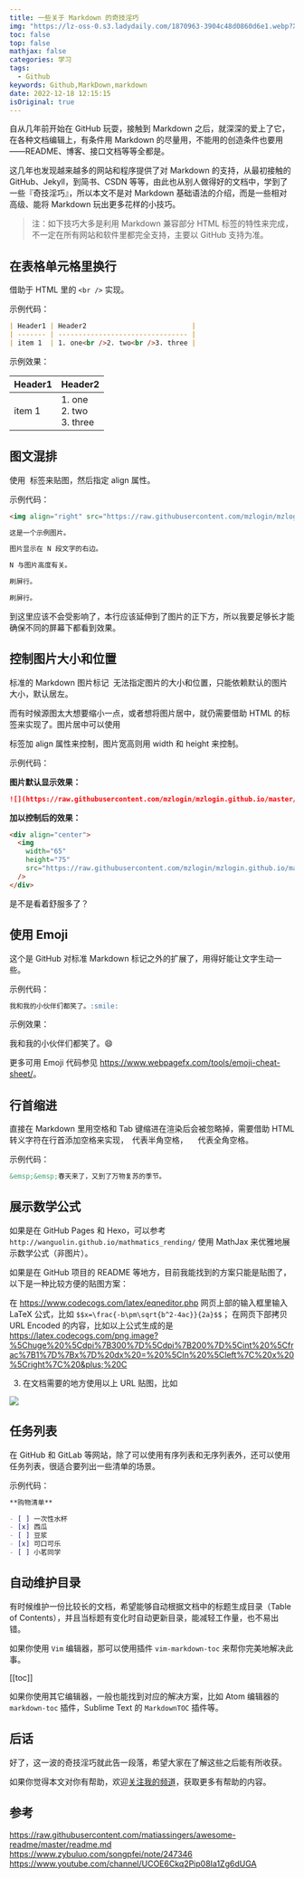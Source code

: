 ```yaml
---
title: 一些关于 Markdown 的奇技淫巧
img: "https://lz-oss-0.s3.ladydaily.com/1870963-3904c48d0860d6e1.webp?X-Amz-Algorithm=AWS4-HMAC-SHA256&X-Amz-Credential=xwdBeeWSclcJqB1v4HymMNP6%2F20221218%2F%2Fs3%2Faws4_request&X-Amz-Date=20221218T040947Z&X-Amz-Expires=3600&X-Amz-SignedHeaders=host&x-id=GetObject&X-Amz-Signature=700c299d7b24e5c2c96b85bbaca0b7a9c292165d116d25b3d5ccf82ab4213507"
toc: false
top: false
mathjax: false
categories: 学习
tags:
  - Github
keywords: Github,MarkDown,markdown
date: 2022-12-18 12:15:15
isOriginal: true
---
```


自从几年前开始在 GitHub 玩耍，接触到 Markdown 之后，就深深的爱上了它，在各种文档编辑上，有条件用 Markdown 的尽量用，不能用的创造条件也要用——README、博客、接口文档等等全都是。

这几年也发现越来越多的网站和程序提供了对 Markdown 的支持，从最初接触的 GitHub、Jekyll，到简书、CSDN 等等，由此也从别人做得好的文档中，学到了一些『奇技淫巧』，所以本文不是对 Markdown 基础语法的介绍，而是一些相对高级、能将 Markdown 玩出更多花样的小技巧。

> 注：如下技巧大多是利用 Markdown 兼容部分 HTML 标签的特性来完成，不一定在所有网站和软件里都完全支持，主要以 GitHub 支持为准。

## 在表格单元格里换行

借助于 HTML 里的 `<br />` 实现。

示例代码：

```markdown
| Header1 | Header2                          |
| ------- | -------------------------------- |
| item 1  | 1. one<br />2. two<br />3. three |
```

示例效果：

| Header1 | Header2                          |
| ------- | -------------------------------- |
| item 1  | 1. one<br />2. two<br />3. three |

## 图文混排

使用 <img> 标签来贴图，然后指定 align 属性。

示例代码：

```markdown
<img align="right" src="https://raw.githubusercontent.com/mzlogin/mzlogin.github.io/master/images/posts/markdown/demo.png"/>

这是一个示例图片。

图片显示在 N 段文字的右边。

N 与图片高度有关。

刷屏行。

刷屏行。
```

到这里应该不会受影响了，本行应该延伸到了图片的正下方，所以我要足够长才能确保不同的屏幕下都看到效果。

## 控制图片大小和位置

标准的 Markdown 图片标记 ![]() 无法指定图片的大小和位置，只能依赖默认的图片大小，默认居左。

而有时候源图太大想要缩小一点，或者想将图片居中，就仍需要借助 HTML 的标签来实现了。图片居中可以使用 <div> 标签加 align 属性来控制，图片宽高则用 width 和 height 来控制。

示例代码：

**图片默认显示效果：**

```markdown
![](https://raw.githubusercontent.com/mzlogin/mzlogin.github.io/master/images/posts/markdown/demo.png)
```

**加以控制后的效果：**

```html
<div align="center">
  <img
    width="65"
    height="75"
    src="https://raw.githubusercontent.com/mzlogin/mzlogin.github.io/master/images/posts/markdown/demo.png"
  />
</div>
```

是不是看着舒服多了？

## 使用 Emoji

这个是 GitHub 对标准 Markdown 标记之外的扩展了，用得好能让文字生动一些。

示例代码：

```markdown
我和我的小伙伴们都笑了。:smile:
```

示例效果：

我和我的小伙伴们都笑了。:smile:

更多可用 Emoji 代码参见 <https://www.webpagefx.com/tools/emoji-cheat-sheet/>。

## 行首缩进

直接在 Markdown 里用空格和 Tab 键缩进在渲染后会被忽略掉，需要借助 HTML 转义字符在行首添加空格来实现，&ensp;代表半角空格，&emsp; 代表全角空格。

示例代码：

```markdown
&emsp;&emsp;春天来了，又到了万物复苏的季节。
```

## 展示数学公式

如果是在 GitHub Pages 和 Hexo，可以参考 `http://wanguolin.github.io/mathmatics_rending/` 使用 MathJax 来优雅地展示数学公式（非图片）。

如果是在 GitHub 项目的 README 等地方，目前我能找到的方案只能是贴图了，以下是一种比较方便的贴图方案：

在 https://www.codecogs.com/latex/eqneditor.php 网页上部的输入框里输入 LaTeX 公式，比如 `$$x=\frac{-b\pm\sqrt{b^2-4ac}}{2a}$$`；
在网页下部拷贝 URL Encoded 的内容，比如以上公式生成的是 https://latex.codecogs.com/png.image?%5Chuge%20%5Cdpi%7B300%7D%5Cdpi%7B200%7D%5Cint%20%5Cfrac%7B1%7D%7Bx%7D%20dx%20=%20%5Cln%20%5Cleft%7C%20x%20%5Cright%7C%20&plus;%20C

3. 在文档需要的地方使用以上 URL 贴图，比如

![](https://latex.codecogs.com/png.image?%5Chuge%20%5Cdpi%7B300%7D%5Cdpi%7B200%7D%5Cint%20%5Cfrac%7B1%7D%7Bx%7D%20dx%20=%20%5Cln%20%5Cleft%7C%20x%20%5Cright%7C%20+%20C)

## 任务列表

在 GitHub 和 GitLab 等网站，除了可以使用有序列表和无序列表外，还可以使用任务列表，很适合要列出一些清单的场景。

示例代码：

```markdown
**购物清单**

- [ ] 一次性水杯
- [x] 西瓜
- [ ] 豆浆
- [x] 可口可乐
- [ ] 小茗同学
```

## 自动维护目录

有时候维护一份比较长的文档，希望能够自动根据文档中的标题生成目录（Table of Contents），并且当标题有变化时自动更新目录，能减轻工作量，也不易出错。

如果你使用 `Vim` 编辑器，那可以使用插件 `vim-markdown-toc` 来帮你完美地解决此事。

[[toc]]

如果你使用其它编辑器，一般也能找到对应的解决方案，比如 Atom 编辑器的 `markdown-toc` 插件，Sublime Text 的 `MarkdownTOC` 插件等。

## 后话

好了，这一波的奇技淫巧就此告一段落，希望大家在了解这些之后能有所收获。

如果你觉得本文对你有帮助，欢迎[关注我的频道](https://www.youtube.com/channel/UCOE6Ckq2Pip08Ia1Zg6dUGA)，获取更多有帮助的内容。

## 参考

https://raw.githubusercontent.com/matiassingers/awesome-readme/master/readme.md
https://www.zybuluo.com/songpfei/note/247346
https://www.youtube.com/channel/UCOE6Ckq2Pip08Ia1Zg6dUGA
